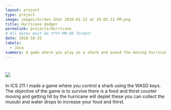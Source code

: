 ```yaml
---
layout: project
type: project
image: images/Screen Shot 2020-01-22 at 10.05.31 PM.png
title: Hurricane dodger
permalink: projects/Hurricane
# All dates must be YYYY-MM-DD format!
date: 2018-10-25
labels:
  - Java
summary: A game where you play as a shark and avoid the moving hurricane made in ICS 111.
---
```


# <img class="ui medium right floated rounded image" src="../images/vacay-home-page.png">

In ICS 211 I made a game where you control a shark using the WASD keys.  The objective of the game is to survive there is a food and thirst counter moving and getting hit by the hurricane will deplet these you can collect the musubi and water drops to increase your food and thirst.   

